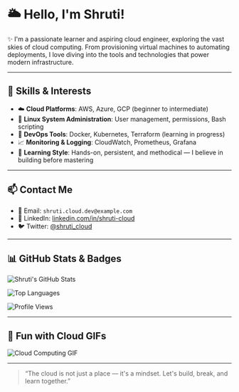 # 🌥️ Hello, I'm Shruti!

✨ I'm a passionate learner and aspiring cloud engineer, exploring the vast skies of cloud computing. From provisioning virtual machines to automating deployments, I love diving into the tools and technologies that power modern infrastructure.

---

## 💼 Skills & Interests

- ☁️ **Cloud Platforms**: AWS, Azure, GCP (beginner to intermediate)
- 🐧 **Linux System Administration**: User management, permissions, Bash scripting
- 🔐 **DevOps Tools**: Docker, Kubernetes, Terraform (learning in progress)
- 📈 **Monitoring & Logging**: CloudWatch, Prometheus, Grafana
- 🧠 **Learning Style**: Hands-on, persistent, and methodical — I believe in building before mastering

---

## 📫 Contact Me

- 📧 Email: `shruti.cloud.dev@example.com`
- 💼 LinkedIn: [linkedin.com/in/shruti-cloud](https://linkedin.com/in/shruti-cloud)
- 🐦 Twitter: [@shruti_cloud](https://twitter.com/shruti_cloud)

---

## 📊 GitHub Stats & Badges

![Shruti's GitHub Stats](https://github-readme-stats.vercel.app/api?username=shruti207142&show_icons=true&theme=cloudinary)

![Top Languages](https://github-readme-stats.vercel.app/api/top-langs/?username=shruti207142&layout=compact&theme=cloudinary)

![Profile Views](https://komarev.com/ghpvc/?username=shruti207142&color=blue)

---

## 🎨 Fun with Cloud GIFs

![Cloud Computing GIF](https://media.giphy.com/media/3o7aD2saalBwwftBIY/giphy.gif)

---

> “The cloud is not just a place — it's a mindset. Let's build, break, and learn together.”
